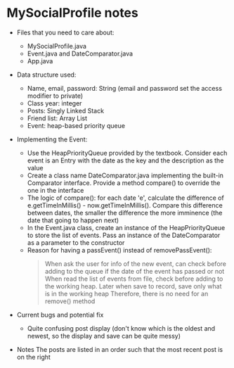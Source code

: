 # MySocialProfile notes
- Files that you need to care about:
  + MySocialProfile.java
  + Event.java and DateComparator.java
  + App.java
  
- Data structure used:
  + Name, email, password: String (email and password set the access modifier to private)
  + Class year: integer
  + Posts: Singly Linked Stack
  + Friend list: Array List
  + Event: heap-based priority queue
  
- Implementing the Event:
  + Use the HeapPriorityQueue provided by the textbook. Consider each event is an Entry with the date as the key and the description as 
  the value
  + Create a class name DateComparator.java implementing the built-in Comparator interface. Provide a method compare() to override the one 
  in the interface
  + The logic of compare(): for each date 'e', calculate the difference of e.getTimeInMillis() - now.getTimeInMillis(). Compare this 
  difference between dates, the smaller the difference the more imminence (the date that going to happen next)
  + In the Event.java class, create an instance of the HeapPriorityQueue to store the list of events. Pass an instance of the DateComparator
  as a parameter to the constructor
  + Reason for having a passEvent() instead of removePassEvent():
     > When ask the user for info of the new event, can check before adding to the queue if the date of the event has passed or not
     > When read the list of events from file, check before adding to the working heap. Later when save to record, save only what is in the
     working heap
     > Therefore, there is no need for an remove() method

- Current bugs and potential fix
  + Quite confusing post display (don't know which is the oldest and newest, so the display and save can be quite messy)
  
- Notes
The posts are listed in an order such that the most recent post is on the right

  
